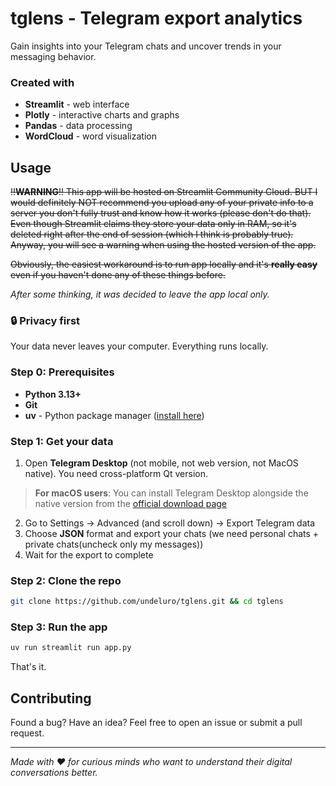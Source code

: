 # tglens - Telegram export analytics
Gain insights into your Telegram chats and uncover trends in your messaging behavior.

### Created with
- **Streamlit** - web interface
- **Plotly** - interactive charts and graphs  
- **Pandas** - data processing
- **WordCloud** - word visualization

## Usage
~~‼️**WARNING**‼️ This app will be hosted on Streamlit Community Cloud. BUT I would definitely NOT recommend you upload any of your private info to a server you don't fully trust and know how it works (please don't do that). Even though Streamlit claims they store your data only in RAM, so it's deleted right after the end of session (which I think is probably true). Anyway, you will see a warning when using the hosted version of the app.~~

~~Obviously, the easiest workaround is to run app locally and it's **really easy** even if you haven't done any of these things before.~~

*After some thinking, it was decided to leave the app local only.*

### 🔒 Privacy first
Your data never leaves your computer. Everything runs locally.

### Step 0: Prerequisites
- **Python 3.13+** 
- **Git** 
- **uv** - Python package manager ([install here](https://docs.astral.sh/uv/getting-started/installation/))

### Step 1: Get your data
1. Open **Telegram Desktop** (not mobile, not web version, not MacOS native). You need cross-platform Qt version.
> **For macOS users**: You can install Telegram Desktop alongside the native version from the [official download page](https://desktop.telegram.org/)
2. Go to Settings → Advanced (and scroll down) → Export Telegram data
3. Choose **JSON** format and export your chats (we need personal chats + private chats(uncheck only my messages))
4. Wait for the export to complete

### Step 2: Clone the repo
```bash
git clone https://github.com/undeluro/tglens.git && cd tglens
```

### Step 3: Run the app
```bash
uv run streamlit run app.py
```

That's it.

## Contributing
Found a bug? Have an idea? Feel free to open an issue or submit a pull request.

---

*Made with ❤️ for curious minds who want to understand their digital conversations better.* 